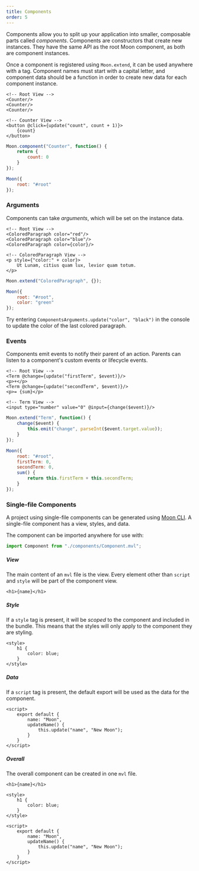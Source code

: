 ```yaml
---
title: Components
order: 5
---
```


Components allow you to split up your application into smaller, composable parts called _components_. Components are constructors that create new instances. They have the same API as the root Moon component, as both are component instances.

Once a component is registered using `Moon.extend`, it can be used anywhere with a tag. Component names must start with a capital letter, and component data should be a function in order to create new data for each component instance.

```mvl
<!-- Root View -->
<Counter/>
<Counter/>
<Counter/>
```

```mvl
<!-- Counter View -->
<button @click={update("count", count + 1)}>
	{count}
</button>
```

```js
Moon.component("Counter", function() {
	return {
		count: 0
	}
});

Moon({
	root: "#root"
});
```

<div id="example-components-definition" class="example"></div>

<script>
	Moon.extend("Counter", function() {
		return {
			view: "<button @click={update(\"count\", count + 1)}>{count}</button>",
			count: 0
		}
	});

	Moon({
		root: "#example-components-definition",
		view: "<Counter/><Counter/><Counter/>"
	});
</script>

### Arguments

Components can take _arguments_, which will be set on the instance data.

```mvl
<!-- Root View -->
<ColoredParagraph color="red"/>
<ColoredParagraph color="blue"/>
<ColoredParagraph color={color}/>
```

```mvl
<!-- ColoredParagraph View -->
<p style={"color:" + color}>
	Ut Lunam, citius quam lux, levior quam totum.
</p>
```

```js
Moon.extend("ColoredParagraph", {});

Moon({
	root: "#root",
	color: "green"
});
```

<div id="example-components-arguments" class="example"></div>

<script>
	Moon.extend("ColoredParagraph", function() {
		return {
			view: "<p style={\"color:\" + color}>Ut Lunam, citius quam lux, levior quam totum.</p>"
		}
	});

	var ComponentsArguments = Moon({
		root: "#example-components-arguments",
		view: "<ColoredParagraph color=\"red\"/><ColoredParagraph color=\"blue\"/><ColoredParagraph color={color}/>",
		color: "green"
	});
</script>

Try entering `ComponentsArguments.update("color", "black")` in the console to update the color of the last colored paragraph.

### Events

Components emit events to notify their parent of an action. Parents can listen to a component's custom events or lifecycle events.

```mvl
<!-- Root View -->
<Term @change={update("firstTerm", $event)}/>
<p>+</p>
<Term @change={update("secondTerm", $event)}/>
<p>= {sum}</p>
```

```mvl
<!-- Term View -->
<input type="number" value="0" @input={change($event)}/>
```

```js
Moon.extend("Term", function() {
	change($event) {
		this.emit("change", parseInt($event.target.value));
	}
});

Moon({
	root: "#root",
	firstTerm: 0,
	secondTerm: 0,
	sum() {
		return this.firstTerm + this.secondTerm;
	}
});
```

<div id="example-components-events" class="example"></div>

<script>
	Moon.extend("Term", function() {
		return {
			view: "<input type=\"number\" value=\"0\" @input={change($event)}/>",
			change($event) {
				this.emit("change", parseInt($event.target.value));
			}
		}
	});

	Moon({
		root: "#example-components-events",
		view: "<Term @change={update(\"firstTerm\", $event)}/><p>+</p><Term @change={update(\"secondTerm\", $event)}/><p>= {sum()}</p>",
		firstTerm: 0,
		secondTerm: 0,
		sum() {
			return this.firstTerm + this.secondTerm;
		}
	});
</script>

### Single-file Components

A project using single-file components can be generated using [Moon CLI](./installation.html#cli). A single-file component has a view, styles, and data.

The component can be imported anywhere for use with:

```js
import Component from "./components/Component.mvl";
```

##### View

The main content of an `mvl` file is the view. Every element other than `script` and `style` will be part of the component view.

```mvl
<h1>{name}</h1>
```

##### Style

If a `style` tag is present, it will be _scoped_ to the component and included in the bundle. This means that the styles will only apply to the component they are styling.

```mvl
<style>
	h1 {
		color: blue;
	}
</style>
```

##### Data

If a `script` tag is present, the default export will be used as the data for the component.

```mvl
<script>
	export default {
		name: "Moon",
		updateName() {
			this.update("name", "New Moon");
		}
	}
</script>
```

##### Overall

The overall component can be created in one `mvl` file.

```mvl
<h1>{name}</h1>

<style>
	h1 {
		color: blue;
	}
</style>

<script>
	export default {
		name: "Moon",
		updateName() {
			this.update("name", "New Moon");
		}
	}
</script>
```
